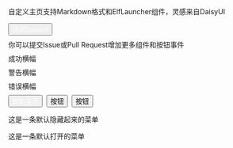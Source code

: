 <div class='alert alert-primary' style='margin-bottom: 0.5rem;'>
  <p>自定义主页支持Markdown格式和ElfLauncher组件，灵感来自DaisyUI</p>
  <a href='https://daisyui.com/components/button/'>
    <button class='btn btn-sm btn-primary' style='color: white;'>访问DaisyUI</button>
  </a>
</div>
<div class='alert alert-info' style='margin-bottom: 0.5rem;'>
  你可以提交Issue或Pull Request增加更多组件和按钮事件
</div>
<div class='alert alert-success' style='margin-bottom: 0.5rem;'>
  成功横幅
</div>
<div class='alert alert-warning' style='margin-bottom: 0.5rem;'>
  警告横幅
</div>
<div class='alert alert-error' style='margin-bottom: 0.5rem;'>
  错误横幅
</div>

<div style='display: flex; gap: 0.5rem; margin-bottom: 0.5rem'>
  <button id='refresh' class='btn btn-primary' style='color: white;'>刷新主页</button>
  <button class='btn'>按钮</button>
  <button class='btn btn-border'>按钮</button>
</div>

<div class='collapse' title='折叠菜单' style='margin-bottom: 0.5rem;'>
  <p>这是一条默认隐藏起来的菜单</p>
</div>
<div class='collapse collapse-open' title='折叠菜单' style='margin-bottom: 0.5rem;'>
  <p>这是一条默认打开的菜单</p>
</div>
